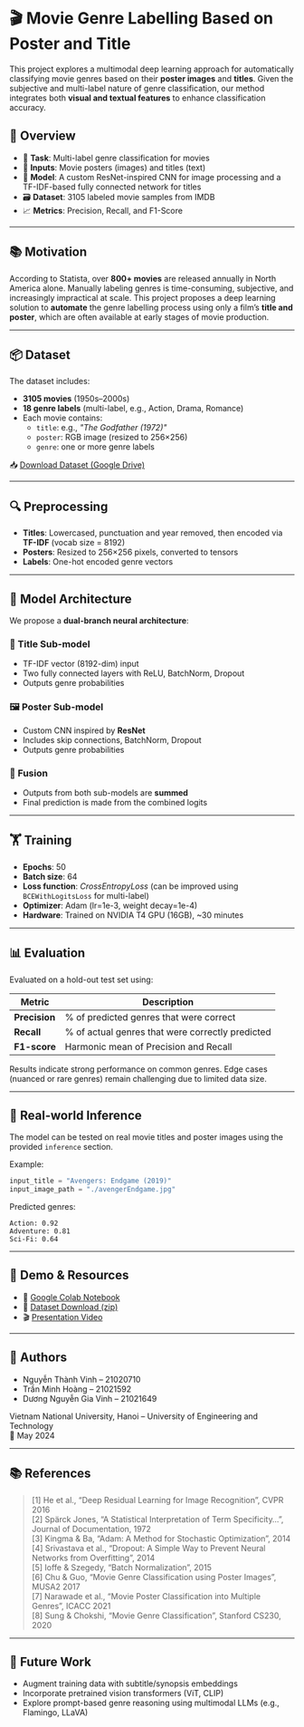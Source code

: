 
# 🎬 Movie Genre Labelling Based on Poster and Title

This project explores a multimodal deep learning approach for automatically classifying movie genres based on their **poster images** and **titles**. Given the subjective and multi-label nature of genre classification, our method integrates both **visual and textual features** to enhance classification accuracy.

## 📌 Overview

- 🎯 **Task**: Multi-label genre classification for movies
- 🧾 **Inputs**: Movie posters (images) and titles (text)
- 🧠 **Model**: A custom ResNet-inspired CNN for image processing and a TF-IDF-based fully connected network for titles
- 🗃️ **Dataset**: 3105 labeled movie samples from IMDB
- 📈 **Metrics**: Precision, Recall, and F1-Score

---

## 📚 Motivation

According to Statista, over **800+ movies** are released annually in North America alone. Manually labeling genres is time-consuming, subjective, and increasingly impractical at scale. This project proposes a deep learning solution to **automate** the genre labelling process using only a film’s **title and poster**, which are often available at early stages of movie production.

---

## 📦 Dataset

The dataset includes:

- **3105 movies** (1950s–2000s)
- **18 genre labels** (multi-label, e.g., Action, Drama, Romance)
- Each movie contains:
  - `title`: e.g., _"The Godfather (1972)"_
  - `poster`: RGB image (resized to 256×256)
  - `genre`: one or more genre labels

📥 [Download Dataset (Google Drive)](https://drive.usercontent.google.com/download?id=1hUqu1mbFeTEfBvl-7fc56fHFfCSzIktD)

---

## 🔍 Preprocessing

- **Titles**: Lowercased, punctuation and year removed, then encoded via **TF-IDF** (vocab size = 8192)
- **Posters**: Resized to 256×256 pixels, converted to tensors
- **Labels**: One-hot encoded genre vectors

---

## 🧠 Model Architecture

We propose a **dual-branch neural architecture**:

### 📝 Title Sub-model
- TF-IDF vector (8192-dim) input
- Two fully connected layers with ReLU, BatchNorm, Dropout
- Outputs genre probabilities

### 🖼️ Poster Sub-model
- Custom CNN inspired by **ResNet**
- Includes skip connections, BatchNorm, Dropout
- Outputs genre probabilities

### 🔗 Fusion
- Outputs from both sub-models are **summed**
- Final prediction is made from the combined logits

---

## 🏋️ Training

- **Epochs**: 50
- **Batch size**: 64
- **Loss function**: *CrossEntropyLoss* (can be improved using `BCEWithLogitsLoss` for multi-label)
- **Optimizer**: Adam (lr=1e-3, weight decay=1e-4)
- **Hardware**: Trained on NVIDIA T4 GPU (16GB), ~30 minutes

---

## 📊 Evaluation

Evaluated on a hold-out test set using:

| Metric    | Description |
|-----------|-------------|
| **Precision** | % of predicted genres that were correct |
| **Recall**    | % of actual genres that were correctly predicted |
| **F1-score**  | Harmonic mean of Precision and Recall |

Results indicate strong performance on common genres. Edge cases (nuanced or rare genres) remain challenging due to limited data size.

---

## 🧪 Real-world Inference

The model can be tested on real movie titles and poster images using the provided `inference` section.

Example:
```python
input_title = "Avengers: Endgame (2019)"
input_image_path = "./avengerEndgame.jpg"
```

Predicted genres:
```
Action: 0.92
Adventure: 0.81
Sci-Fi: 0.64
```

---

## 🎥 Demo & Resources

- 🔗 [Google Colab Notebook](https://colab.research.google.com/drive/1iQT-yf3wiXh07-qXhmqnbY4Hrji534Ta)
- 📁 [Dataset Download (zip)](https://drive.usercontent.google.com/download?id=1hUqu1mbFeTEfBvl-7fc56fHFfCSzIktD)
- 🎬 [Presentation Video](https://youtu.be/_KuTJOLPmP0)

---

## 🧠 Authors

- Nguyễn Thành Vinh – 21020710  
- Trần Minh Hoàng – 21021592  
- Dương Nguyễn Gia Vinh – 21021649  

Vietnam National University, Hanoi – University of Engineering and Technology  
📅 May 2024

---

## 📚 References

> [1] He et al., “Deep Residual Learning for Image Recognition”, CVPR 2016  
> [2] Spärck Jones, “A Statistical Interpretation of Term Specificity…”, Journal of Documentation, 1972  
> [3] Kingma & Ba, “Adam: A Method for Stochastic Optimization”, 2014  
> [4] Srivastava et al., “Dropout: A Simple Way to Prevent Neural Networks from Overfitting”, 2014  
> [5] Ioffe & Szegedy, “Batch Normalization”, 2015  
> [6] Chu & Guo, “Movie Genre Classification using Poster Images”, MUSA2 2017  
> [7] Narawade et al., “Movie Poster Classification into Multiple Genres”, ICACC 2021  
> [8] Sung & Chokshi, “Movie Genre Classification”, Stanford CS230, 2020

---

## 📌 Future Work

- Augment training data with subtitle/synopsis embeddings
- Incorporate pretrained vision transformers (ViT, CLIP)
- Explore prompt-based genre reasoning using multimodal LLMs (e.g., Flamingo, LLaVA)
